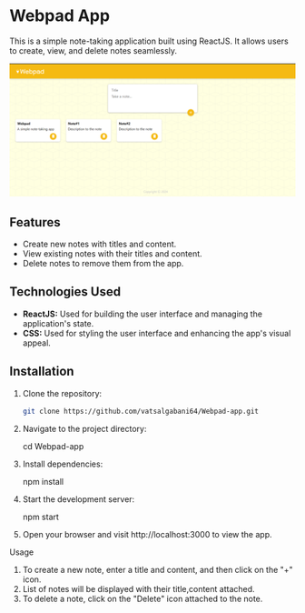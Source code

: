 # Webpad App

This is a simple note-taking application built using ReactJS. It allows users to create, view, and delete notes seamlessly.

![Webpad App Screenshot](./screenshot.png)

## Features

- Create new notes with titles and content.
- View existing notes with their titles and content.
- Delete notes to remove them from the app.

## Technologies Used

- **ReactJS:** Used for building the user interface and managing the application's state.
- **CSS:** Used for styling the user interface and enhancing the app's visual appeal.

## Installation

1. Clone the repository:

   ```bash
   git clone https://github.com/vatsalgabani64/Webpad-app.git
2. Navigate to the project directory:

   cd Webpad-app
3. Install dependencies:

   npm install
4. Start the development server:

   npm start
5. Open your browser and visit http://localhost:3000 to view the app.

Usage
1. To create a new note, enter a title and content, and then click on the "+" icon.
2. List of notes will be displayed with their title,content attached.
3. To delete a note, click on the "Delete" icon attached to the note.
